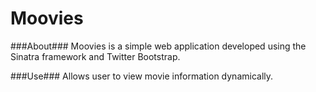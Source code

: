# Moovies

###About###
Moovies is a simple web application developed using the Sinatra framework and Twitter Bootstrap. 

###Use###
Allows user to view movie information dynamically.

